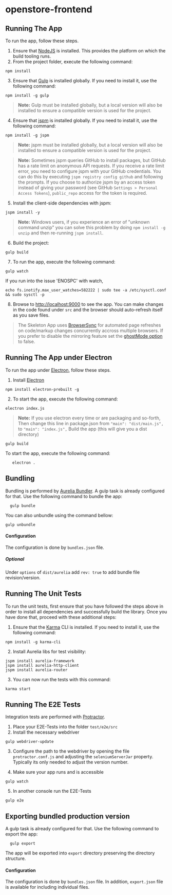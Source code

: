 # openstore-frontend


## Running The App

To run the app, follow these steps.

1. Ensure that [NodeJS](http://nodejs.org/) is installed. This provides the platform on which the build tooling runs.
2. From the project folder, execute the following command:
  ```shell
  npm install
  ```
3. Ensure that [Gulp](http://gulpjs.com/) is installed globally. If you need to install it, use the following command:
  ```shell
  npm install -g gulp
  ```
  > **Note:** Gulp must be installed globally, but a local version will also be installed to ensure a compatible version is used for the project.
4. Ensure that [jspm](http://jspm.io/) is installed globally. If you need to install it, use the following command:
  ```shell
  npm install -g jspm
  ```
  > **Note:** jspm must be installed globally, but a local version will also be installed to ensure a compatible version is used for the project.

  > **Note:** Sometimes jspm queries GitHub to install packages, but GitHub has a rate limit on anonymous API requests. If you receive a rate limit error, you need to configure jspm with your GitHub credentials. You can do this by executing `jspm registry config github` and following the prompts. If you choose to authorize jspm by an access token instead of giving your password (see GitHub `Settings > Personal Access Tokens`), `public_repo` access for the token is required.
5. Install the client-side dependencies with jspm:

  ```shell
  jspm install -y
  ```
  >**Note:** Windows users, if you experience an error of "unknown command unzip" you can solve this problem by doing `npm install -g unzip` and then re-running `jspm install`.

6. Build the project:

  ```shell
  gulp build
  ```

7. To run the app, execute the following command:

  ```shell
  gulp watch
  ```

  If you run into the issue 'ENOSPC' with watch, 

  ```shell
  echo fs.inotify.max_user_watches=582222 | sudo tee -a /etc/sysctl.conf && sudo sysctl -p
  ```



8. Browse to [http://localhost:9000](http://localhost:9000) to see the app. You can make changes in the code found under `src` and the browser should auto-refresh itself as you save files.

> The Skeleton App uses [BrowserSync](http://www.browsersync.io/) for automated page refreshes on code/markup changes concurrently accross multiple browsers. If you prefer to disable the mirroring feature set the [ghostMode option](http://www.browsersync.io/docs/options/#option-ghostMode) to false.

## Running The App under Electron

To run the app under [Electron](http://electron.atom.io), follow these steps.

1. Install [Electron](http://electron.atom.io)

  ```shell
  npm install electron-prebuilt -g
  ```
2. To start the app, execute the following command:

  ```shell
  electron index.js
  ```
>**Note:** If you use electron every time or are packaging and so-forth, Then change this line in package.json from
`"main": "dist/main.js",` to `"main": "index.js",`
Build the app (this will give you a dist directory)
```shell
gulp build
```
To start the app, execute the following command:
```shell
   electron .
```

## Bundling

Bundling is performed by [Aurelia Bundler](http://github.com/aurelia/bundler). A gulp task is already configured for that. Use the following command to bundle the app:

  ```shell
    gulp bundle
  ```

You can also unbundle using the command bellow:

  ```shell
  gulp unbundle
  ```
#### Configuration

The configuration is done by ```bundles.json``` file.

##### Optional
Under ```options``` of ```dist/aurelia``` add ```rev: true``` to add bundle file revision/version.

## Running The Unit Tests

To run the unit tests, first ensure that you have followed the steps above in order to install all dependencies and successfully build the library. Once you have done that, proceed with these additional steps:

1. Ensure that the [Karma](http://karma-runner.github.io/) CLI is installed. If you need to install it, use the following command:

  ```shell
  npm install -g karma-cli
  ```
2. Install Aurelia libs for test visibility:

```shell
jspm install aurelia-framework
jspm install aurelia-http-client
jspm install aurelia-router
```
3. You can now run the tests with this command:

  ```shell
  karma start
  ```

## Running The E2E Tests
Integration tests are performed with [Protractor](http://angular.github.io/protractor/#/).

1. Place your E2E-Tests into the folder ```test/e2e/src```
2. Install the necessary webdriver

  ```shell
  gulp webdriver-update
  ```

3. Configure the path to the webdriver by opening the file ```protractor.conf.js``` and adjusting the ```seleniumServerJar``` property. Typically its only needed to adjust the version number.

4. Make sure your app runs and is accessible

  ```shell
  gulp watch
  ```

5. In another console run the E2E-Tests

  ```shell
  gulp e2e
  ```

## Exporting bundled production version
A gulp task is already configured for that. Use the following command to export the app:

  ```shell
    gulp export
  ```
The app will be exported into ```export``` directory preserving the directory structure.
#### Configuration
The configuration is done by ```bundles.json``` file.
In addition, ```export.json``` file is available for including individual files.

